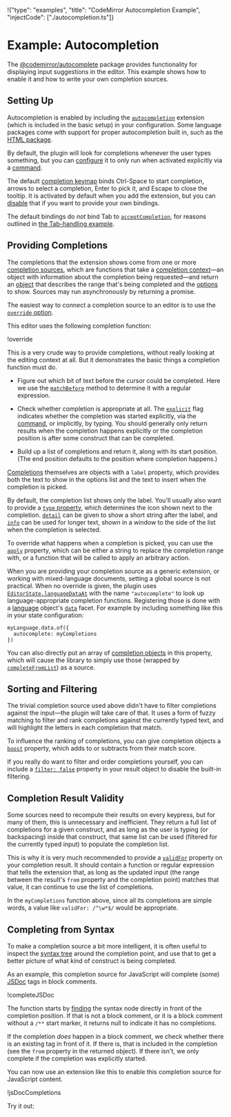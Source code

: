 !{"type": "examples", "title": "CodeMirror Autocompletion Example", "injectCode": ["./autocompletion.ts"]}

# Example: Autocompletion

The [@codemirror/autocomplete](##autocomplete) package provides
functionality for displaying input suggestions in the editor. This
example shows how to enable it and how to write your own completion
sources.

## Setting Up

Autocompletion is enabled by including the
[`autocompletion`](##autocomplete.autocompletion) extension (which is
included in the basic setup) in your configuration. Some language
packages come with support for proper autocompletion built in, such as
the [HTML package](https://github.com/codemirror/lang-html/).

<div id="editor-html"></div>

By default, the plugin will look for completions whenever the user
types something, but you can
[configure](##autocomplete.autocompletion^config.activateOnTyping) it
to only run when activated explicitly via a
[command](##autocomplete.startCompletion).

The default [completion keymap](##autocomplete.completionKeymap) binds
Ctrl-Space to start completion, arrows to select a completion, Enter
to pick it, and Escape to close the tooltip. It is activated by
default when you add the extension, but you can
[disable](##autocomplete.autocompletion^config.defaultKeymap) that if
you want to provide your own bindings.

The default bindings do _not_ bind Tab to
[`acceptCompletion`](##autocomplete.acceptCompletion), for reasons
outlined in [the Tab-handling example](../tab/).

## Providing Completions

The completions that the extension shows come from one or more
[completion sources](##autocomplete.CompletionSource), which are
functions that take a [completion
context](##autocomplete.CompletionContext)—an object with information
about the completion being requested—and return an
[object](##autocomplete.CompletionResult) that describes the range
that's being completed and the [options](##autocomplete.Completion) to
show. Sources may run asynchronously by returning a promise.

The easiest way to connect a completion source to an editor is to use
the [`override`
option](##autocomplete.autocompletion^config.override).

<div id="editor-override"></div>

This editor uses the following completion function:

!override

This is a very crude way to provide completions, without really
looking at the editing context at all. But it demonstrates the basic
things a completion function must do.

 - Figure out which bit of text before the cursor could be completed.
   Here we use the
   [`matchBefore`](##autocomplete.CompletionContext.matchBefore)
   method to determine it with a regular expression.

 - Check whether completion is appropriate at all. The
   [`explicit`](##autocomplete.CompletionContext.explicit) flag
   indicates whether the completion was started explicitly, via the
   [command](##autocomplete.startCompletion), or implicitly, by
   typing. You should generally only return results when the
   completion happens explicitly or the completion position is after
   some construct that can be completed.

 - Build up a list of completions and return it, along with its start
   position. (The end position defaults to the position where
   completion happens.)

[Completions](##autocomplete.Completion) themselves are objects with a
`label` property, which provides both the text to show in the options
list and the text to insert when the completion is picked.

By default, the completion list shows only the label. You'll usually
also want to provide a [`type`
property](##autocomplete.Completion.type), which determines the icon
shown next to the completion.
[`detail`](##autocomplete.Completion.detail) can be given to show a
short string after the label, and
[`info`](##autocomplete.Completion.info) can be used for longer text,
shown in a window to the side of the list when the completion is
selected.

To override what happens when a completion is picked, you can use the
[`apply`](##autocomplete.Completion.apply) property, which can be
either a string to replace the completion range with, or a function
that will be called to apply an arbitrary action.

When you are providing your completion source as a generic extension,
or working with mixed-language documents, setting a global source is
not practical. When no override is given, the plugin uses
[`EditorState.languageDataAt`](##state.EditorState.languageDataAt)
with the name `"autocomplete"` to look up language-appropriate
completion functions. Registering those is done with a
[language](##language.Language) object's
[`data`](##language.Language.data) facet. For example by including
something like this in your state configuration:

```
myLanguage.data.of({
  autocomplete: myCompletions
})
```

You can also directly put an array of [completion
objects](##autocomplete.Completion) in this property, which will cause
the library to simply use those (wrapped by
[`completeFromList`](##autocomplete.completeFromList)) as a source.

## Sorting and Filtering

The trivial completion source used above didn't have to filter
completions against the input—the plugin will take care of that. It
uses a form of fuzzy matching to filter and rank completions against
the currently typed text, and will highlight the letters in each
completion that match.

To influence the ranking of completions, you can give completion
objects a [`boost`](##autocomplete.Completion.boost) property, which
adds to or subtracts from their match score.

If you really do want to filter and order completions yourself, you
can include a [`filter:
false`](##autocomplete.CompletionResult.filter) property in your
result object to disable the built-in filtering.

## Completion Result Validity

Some sources need to recompute their results on every keypress, but
for many of them, this is unnecessary and inefficient. They return a
full list of completions for a given construct, and as long as the
user is typing (or backspacing) inside that construct, that same list
can be used (filtered for the currently typed input) to populate the
completion list.

This is why it is very much recommended to provide a
[`validFor`](##autocomplete.CompletionResult.validFor) property on
your completion result. It should contain a function or regular
expression that tells the extension that, as long as the updated input
(the range between the result's `from` property and the completion
point) matches that value, it can continue to use the list of
completions.

In the `myCompletions` function above, since all its completions are
simple words, a value like `validFor: /^\w*$/` would be appropriate.

## Completing from Syntax

To make a completion source a bit more intelligent, it is often useful
to inspect the [syntax tree](##language.syntaxTree) around the
completion point, and use that to get a better picture of what kind of
construct is being completed.

As an example, this completion source for JavaScript will complete
(some) [JSDoc](https://jsdoc.app/) tags in block comments.

!completeJSDoc

The function starts by
[finding](https://lezer.codemirror.net/docs/ref/#common.Tree.resolveInner)
the syntax node directly in front of the completion position. If that
is not a block comment, or it is a block comment without a `/**` start
marker, it returns null to indicate it has no completions.

If the completion _does_ happen in a block comment, we check whether
there is an existing tag in front of it. If there is, that is included
in the completion (see the `from` property in the returned object). If
there isn't, we only complete if the completion was explicitly
started.

You can now use an extension like this to enable this completion
source for JavaScript content.

!jsDocCompletions

Try it out:

<div id="editor-javascript"></div>

<script defer src="../../codemirror.js"></script>
<script defer src="autocompletion.js"></script>
